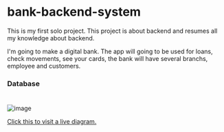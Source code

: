# bank-backend-system
This is my first solo project. This project is about backend and resumes all my knowledge about backend.

I'm going to make a digital bank. The app will going to be used for loans, check movements, see your cards, the bank will have several branchs, employee and customers.

### Database
#

![image](https://user-images.githubusercontent.com/96897286/191640061-38d7f321-6edf-4308-855d-8e8fe8db85a3.png)
<div>
 <a href="https://dbdiagram.io/d/632b94ca7b3d2034ff833ae1">
Click this to visit a live diagram.
 </a>
</div>
